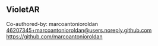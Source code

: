 ## VioletAR
Co-authored-by: marcoantonioroldan <46207345+marcoantonioroldan@users.noreply.github.com> https://github.com/marcoantonioroldan

